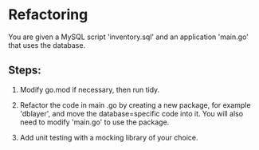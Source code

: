 # Refactoring

You are given a MySQL script 'inventory.sql' and an application 'main.go' that uses the database.

## Steps:

1) Modify go.mod if necessary, then run tidy.

2) Refactor the code in main .go by creating a new package, for example 'dblayer', and move the database=specific code into it. You will also need to modify 'main.go' to use the package.

3) Add unit testing with a mocking library of your choice.
